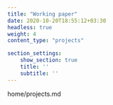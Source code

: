 ```yaml
---
title: "Working paper"
date: 2020-10-20T18:55:12+03:30
headless: true
weight: 4
content_type: "projects"

section_settings:
    show_section: true
    title: ''
    subtitle: ''
---
```

home/projects.md
